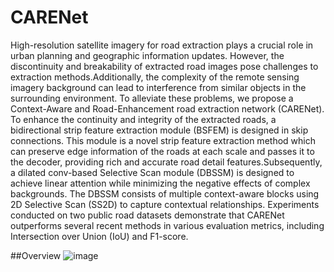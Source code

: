 # CARENet
High-resolution satellite imagery for road extraction plays a crucial role in urban planning and geographic information updates. However, the discontinuity and breakability of extracted road images pose challenges to extraction methods.Additionally, the complexity of the remote sensing imagery background can lead to interference from similar objects in the surrounding environment. To alleviate these problems, we propose a Context-Aware and Road-Enhancement road extraction network (CARENet). To enhance the continuity and integrity of the extracted roads, a bidirectional strip feature extraction module (BSFEM) is designed in skip connections. This module is a novel strip feature extraction method which can preserve edge information of the roads at each scale and passes it to the decoder, providing rich and accurate road detail features.Subsequently, a dilated conv-based Selective Scan module (DBSSM) is designed to achieve linear attention while minimizing the negative effects of complex backgrounds. The DBSSM consists of multiple context-aware blocks using 2D Selective Scan (SS2D) to capture contextual relationships. Experiments conducted on two public road datasets demonstrate that CARENet outperforms several recent methods in various evaluation metrics, including Intersection over Union (IoU) and F1-score.

##Overview
![image]((https://github.com/CV-mumu/CARENet/blob/main/images/1.png))
